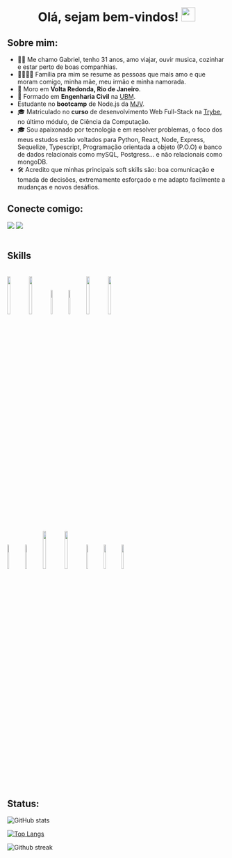 <h1 align="center">Olá, sejam bem-vindos! <img src="https://media.giphy.com/media/hvRJCLFzcasrR4ia7z/giphy.gif" width="32"></h1>


## Sobre mim:

- 🧑‍💻 Me chamo Gabriel, tenho 31 anos, amo viajar, ouvir musica, cozinhar e estar perto de boas companhias.
- 👨‍👩‍👧‍👦 Família pra mim se resume as pessoas que mais amo e que moram comigo, minha mãe, meu irmão e minha namorada.
- 🏡 Moro em **Volta Redonda, Rio de Janeiro**.
- 🏢 Formado em **Engenharia Civil** na [UBM](https://www.ubm.br/).
- Estudante no **bootcamp** de Node.js da [MJV](https://www.mjvinnovation.com/pt-br/).
- 🎓 Matriculado no **curso** de desenvolvimento Web Full-Stack na [Trybe](https://www.betrybe.com/), no último módulo, de Ciência da Computação.
- 🎓 Sou apaixonado por tecnologia e em resolver problemas, o foco dos meus estudos estão voltados para Python, React, Node, Express, Sequelize, Typescript, Programação orientada a objeto (P.O.O) e banco de dados relacionais como mySQL, Postgress... e não relacionais como mongoDB.
- 🛠️ Acredito que minhas principais soft skills são: boa comunicação e tomada de decisões, extremamente esforçado e me adapto facilmente a mudanças e novos desáfios.


## Conecte comigo:

<div>      
  <a href="https://www.linkedin.com/in/gabriel-pereira-antunes" target="_blank"><img src="https://img.icons8.com/fluency/48/000000/linkedin.png"            target="_blank"></a>  
  <a href="mailto:gabrielja2antunes@gmail.com"><img src="https://img.icons8.com/fluency/48/000000/apple-mail.png" target="_blank"></a>     
<div>
<br/>
   
 
## Skills
   
<div style="display: inline-block"><br/>
   <img width="15%" src="https://www.vectorlogo.zone/logos/javascript/javascript-ar21.svg">
   <img width="15%" src="https://www.vectorlogo.zone/logos/typescriptlang/typescriptlang-ar21.svg">
   <img width="12%" src="https://www.vectorlogo.zone/logos/reactjs/reactjs-ar21.svg">
   <img width="12%" src="https://www.vectorlogo.zone/logos/mysql/mysql-ar21.svg">
   <img width="15%" src="https://www.vectorlogo.zone/logos/mongodb/mongodb-ar21.svg">
   <img width="15%" src="https://www.vectorlogo.zone/logos/docker/docker-ar21.svg">  
   <img width="12%" src="https://www.vectorlogo.zone/logos/nodejs/nodejs-ar21.svg">
   <img width="12%" src="https://www.vectorlogo.zone/logos/expressjs/expressjs-ar21.svg">
   <img width="15%" src="https://www.vectorlogo.zone/logos/npmjs/npmjs-ar21.svg">
   <img width="15%" src="https://www.vectorlogo.zone/logos/python/python-horizontal.svg">
   <img width="12%" src="https://www.vectorlogo.zone/logos/jestjsio/jestjsio-ar21.svg">
   <img width="12%" src="https://www.vectorlogo.zone/logos/mochajs/mochajs-ar21.svg">
   <img width="12%" src="https://www.vectorlogo.zone/logos/chaijs/chaijs-ar21.svg">   
  
<div>
 

 ## Status:


![GitHub stats](https://github-readme-stats.vercel.app/api?username=Gabrielja2&show_icons=true&theme=tokyonight)
  
[![Top Langs](https://github-readme-stats.vercel.app/api/top-langs?username=Gabrielja2&layout=compact&theme=tokyonight&hide=python,shell,PowerShell)](https://github.com/anuraghazra/github-readme-stats)
<!--  theme=blue-green -->

![Github streak](https://github-readme-streak-stats.herokuapp.com/?user=Gabrielja2&theme=tokyonight)

